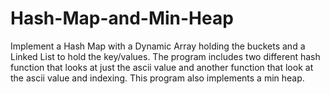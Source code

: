 # Hash-Map-and-Min-Heap
Implement a Hash Map with a Dynamic Array holding the buckets and a Linked List to hold the key/values. The program includes two different hash function that looks at just the ascii value and another function that look at the ascii value and indexing. This program also implements a min heap. 
